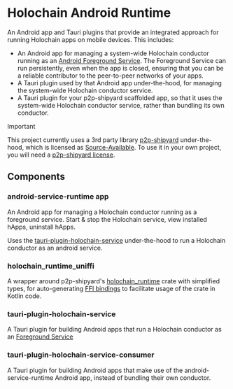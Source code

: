 # Holochain Android Runtime

An Android app and Tauri plugins that provide an integrated approach for running Holochain apps on mobile devices. This includes:
- An Android app for managing a system-wide Holochain conductor running as an [Android Foreground Service](https://developer.android.com/develop/background-work/services/fgs). The Foreground Service can run persistently, even when the app is closed, ensuring that you can be a reliable contributor to the peer-to-peer networks of your apps.
- A Tauri plugin used by that Android app under-the-hood, for managing the system-wide Holochain conductor service.
- A Tauri plugin for your p2p-shipyard scaffolded app, so that it uses the system-wide Holochain conductor service, rather than bundling its own conductor.


> [!IMPORTANT]  
> This project currently uses a 3rd party library [p2p-shipyard](https://github.com/darksoil-studio/p2p-shipyard) under-the-hood, which is licensed as [Source-Available](https://en.wikipedia.org/wiki/Source-available_software). To use it in your own project, you will need a [p2p-shipyard license](https://darksoil.studio/p2p-shipyard/license/license.html).

## Components

### android-service-runtime app

An Android app for managing a Holochain conductor running as a foreground service. Start & stop the Holochain service, view installed hApps, uninstall hApps.

Uses the [tauri-plugin-holochain-service](#tauri-plugin-holochain-service) under-the-hood to run a Holochain conductor as an android service.

### holochain_runtime_uniffi

A wrapper around p2p-shipyard's [holochain_runtime](https://github.com/darksoil-studio/p2p-shipyard/tree/main/crates/holochain_runtime) crate with simplified types, for auto-generating [FFI bindings](https://en.wikipedia.org/wiki/Foreign_function_interface) to facilitate usage of the crate in Kotlin code.

### tauri-plugin-holochain-service

A Tauri plugin for building Android apps that run a Holochain conductor as an [Foreground Service](https://developer.android.com/develop/background-work/services/fgs)

### tauri-plugin-holochain-service-consumer

A Tauri plugin for building Android apps that make use of the android-service-runtime Android app, instead of bundling their own conductor.

